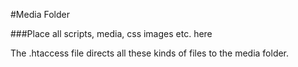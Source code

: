 #Media Folder

###Place all scripts, media, css images etc. here

The .htaccess file directs all these kinds of files to the media folder.
